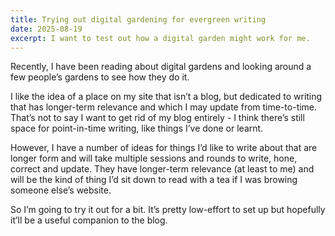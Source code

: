 ```yaml
---
title: Trying out digital gardening for evergreen writing
date: 2025-08-19
excerpt: I want to test out how a digital garden might work for me.
---
```


Recently, I have been reading about digital gardens and looking around a few people’s gardens to see how they do it.

I like the idea of a place on my site that isn’t a blog, but dedicated to writing that has longer-term relevance and which I may update from time-to-time. That’s not to say I want to get rid of my blog entirely - I think there’s still space for point-in-time writing, like things I’ve done or learnt.

However, I have a number of ideas for things I’d like to write about that are longer form and will take multiple sessions and rounds to write, hone, correct and update. They have longer-term relevance (at least to me) and will be the kind of thing I’d sit down to read with a tea if I was browing someone else’s website.

So I’m going to try it out for a bit. It’s pretty low-effort to set up but hopefully it’ll be a useful companion to the blog.
